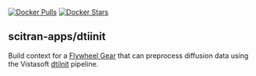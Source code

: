 [![Docker Pulls](https://img.shields.io/docker/pulls/scitran/dtiinit.svg)](https://hub.docker.com/r/scitran/dtiinit/)
[![Docker Stars](https://img.shields.io/docker/stars/scitran/dtiinit.svg)](https://hub.docker.com/r/scitran/dtiinit/)

## scitran-apps/dtiinit

Build context for a [Flywheel Gear](https://github.com/flywheel-io/gears/tree/master/spec) that can preprocess diffusion data using the Vistasoft [dtiInit](https://github.com/vistalab/vistasoft/tree/master/mrDiffusion/dtiInit) pipeline.

